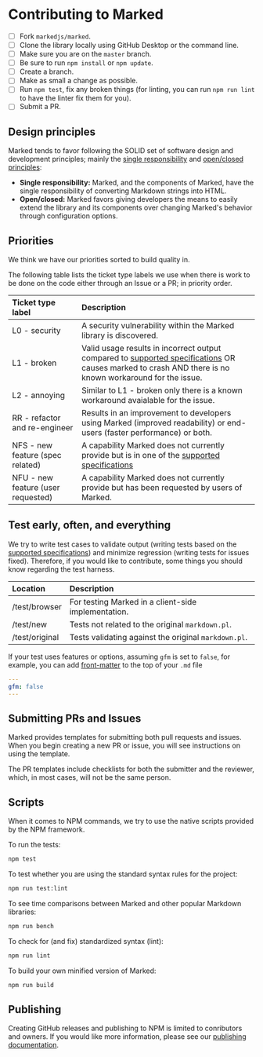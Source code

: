 # Contributing to Marked

- [ ] Fork `markedjs/marked`.
- [ ] Clone the library locally using GitHub Desktop or the command line.
- [ ] Make sure you are on the `master` branch.
- [ ] Be sure to run `npm install` or `npm update`.
- [ ] Create a branch.
- [ ] Make as small a change as possible.
- [ ] Run `npm test`, fix any broken things (for linting, you can run `npm run lint` to have the linter fix them for you).
- [ ] Submit a PR.

## Design principles

Marked tends to favor following the SOLID set of software design and development principles; mainly the [single responsibility](https://en.wikipedia.org/wiki/Single_responsibility_principle) and [open/closed principles](https://en.wikipedia.org/wiki/Open/closed_principle):

- **Single responsibility:** Marked, and the components of Marked, have the single responsibility of converting Markdown strings into HTML.
- **Open/closed:** Marked favors giving developers the means to easily extend the library and its components over changing Marked's behavior through configuration options.

## Priorities

We think we have our priorities sorted to build quality in.

The following table lists the ticket type labels we use when there is work to be done on the code either through an Issue or a PR; in priority order.

|Ticket type label                  |Description                                                                                                                                                                         |
|:----------------------------------|:-----------------------------------------------------------------------------------------------------------------------------------------------------------------------------------|
|L0 - security                      |A security vulnerability within the Marked library is discovered.                                                                                                                   |
|L1 - broken                        |Valid usage results in incorrect output compared to [supported specifications](README.md#specifications) OR causes marked to crash AND there is no known workaround for the issue. |
|L2 - annoying                      |Similar to L1 - broken only there is a known workaround avaialable for the issue.                                                                                                   |
|RR - refactor and re-engineer      |Results in an improvement to developers using Marked (improved readability) or end-users (faster performance) or both.                                                              |
|NFS - new feature (spec related)   |A capability Marked does not currently provide but is in one of the [supported specifications](README.md#specifications)                                                           |
|NFU - new feature (user requested) |A capability Marked does not currently provide but has been requested by users of Marked.                                                                                           |

## Test early, often, and everything

We try to write test cases to validate output (writing tests based on the [supported specifications](README.md#specifications)) and minimize regression (writing tests for issues fixed). Therefore, if you would like to contribute, some things you should know regarding the test harness.

|Location      |Description                                         |
|:-------------|:---------------------------------------------------|
|/test/browser |For testing Marked in a client-side implementation. |
|/test/new     |Tests not related to the original `markdown.pl`.    |
|/test/original|Tests validating against the original `markdown.pl`.|

If your test uses features or options, assuming `gfm` is set to `false`, for example, you can add [front-matter](https://www.npmjs.com/package/front-matter) to the top of
your `.md` file

``` yml
---
gfm: false
---
```

## Submitting PRs and Issues

Marked provides templates for submitting both pull requests and issues. When you begin creating a new PR or issue, you will see instructions on using the template.

The PR templates include checklists for both the submitter and the reviewer, which, in most cases, will not be the same person.

## Scripts

When it comes to NPM commands, we try to use the native scripts provided by the NPM framework.

To run the tests:

``` bash
npm test
```

To test whether you are using the standard syntax rules for the project:

```bash
npm run test:lint
```

To see time comparisons between Marked and other popular Markdown libraries:

```bash
npm run bench
```

To check for (and fix) standardized syntax (lint):

```bash
npm run lint
```

To build your own minified version of Marked:

```bash
npm run build
```

## Publishing

Creating GitHub releases and publishing to NPM is limited to conributors and owners. If you would like more information, please see our [publishing documentation](PUBLISHING.md).
